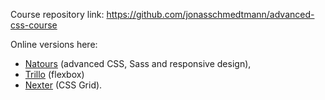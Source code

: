 Course repository link: https://github.com/jonasschmedtmann/advanced-css-course

Online versions here:
- [Natours](https://natours.netlify.com) (advanced CSS, Sass and responsive design),
- [Trillo](http://trillo.netlify.com/) (flexbox)
- [Nexter](https://nexter.netlify.com/) (CSS Grid).